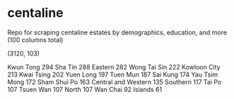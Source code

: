# centaline
Repo for scraping centaline estates by demographics, education, and more (100 columns total)

(3120, 103)


Kwun Tong              294
Sha Tin                288
Eastern                282
Wong Tai Sin           222
Kowloon City           213
Kwai Tsing             202
Yuen Long              197
Tuen Mun               187
Sai Kung               174
Yau Tsim Mong          172
Sham Shui Po           163
Central and Western    135
Southern               117
Tai Po                 107
Tsuen Wan              107
North                  107
Wan Chai                92
Islands                 61